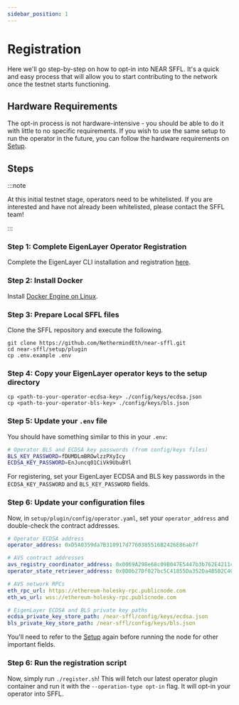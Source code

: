 ```yaml
---
sidebar_position: 1
---
```


# Registration

Here we'll go step-by-step on how to opt-in into NEAR SFFL. It's a quick and
easy process that will allow you to start contributing to the network once the
testnet starts functioning.

## Hardware Requirements

The opt-in process is not hardware-intensive - you should be able to do it with
little to no specific requirements. If you wish to use the same setup to run
the operator in the future, you can follow the hardware requirements on
[Setup](./setup).

## Steps

:::note

At this initial testnet stage, operators need to be whitelisted. If you are
interested and have not already been whitelisted, please contact the SFFL
team!

:::

### Step 1: Complete EigenLayer Operator Registration

Complete the EigenLayer CLI installation and registration [here](https://docs.eigenlayer.xyz/operator-guides/operator-installation).

### Step 2: Install Docker

Install [Docker Engine on Linux](https://docs.docker.com/engine/install/ubuntu/).

### Step 3: Prepare Local SFFL files

Clone the SFFL repository and execute the following.

```
git clone https://github.com/NethermindEth/near-sffl.git
cd near-sffl/setup/plugin
cp .env.example .env
```

### Step 4: Copy your EigenLayer operator keys to the setup directory

```
cp <path-to-your-operator-ecdsa-key> ./config/keys/ecdsa.json
cp <path-to-your-operator-bls-key> ./config/keys/bls.json
```

### Step 5: Update your `.env` file

You should have something similar to this in your `.env`:
```bash
# Operator BLS and ECDSA key passwords (from config/keys files)
BLS_KEY_PASSWORD=fDUMDLmBROwlzzPXyIcy
ECDSA_KEY_PASSWORD=EnJuncq01CiVk9UbuBYl
```

For registering, set your EigenLayer ECDSA and BLS key passwords in the
`ECDSA_KEY_PASSWORD` and `BLS_KEY_PASSWORD` fields.

### Step 6: Update your configuration files

Now, in `setup/plugin/config/operator.yaml`, set your `operator_address`
and double-check the contract addresses.

```yaml
# Operator ECDSA address
operator_address: 0xD5A0359da7B310917d7760385516B2426E86ab7f

# AVS contract addresses
avs_registry_coordinator_address: 0x0069A298e68c09B047E5447b3b762E42114a99a2
operator_state_retriever_address: 0x8D0b27Df027bc5C41855Da352Da4B5B2C406c1F0

# AVS network RPCs
eth_rpc_url: https://ethereum-holesky-rpc.publicnode.com
eth_ws_url: wss://ethereum-holesky-rpc.publicnode.com

# EigenLayer ECDSA and BLS private key paths
ecdsa_private_key_store_path: /near-sffl/config/keys/ecdsa.json
bls_private_key_store_path: /near-sffl/config/keys/bls.json
```

You'll need to refer to the [Setup](./setup) again before running the node for
other important fields.

### Step 6: Run the registration script

Now, simply run `./register.sh`! This will fetch our latest operator plugin
container and run it with the `--operation-type opt-in` flag. It will
opt-in your operator into SFFL.
